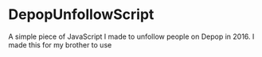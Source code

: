 # DepopUnfollowScript
A simple piece of JavaScript I made to unfollow people on Depop in 2016. I made this for my brother to use

